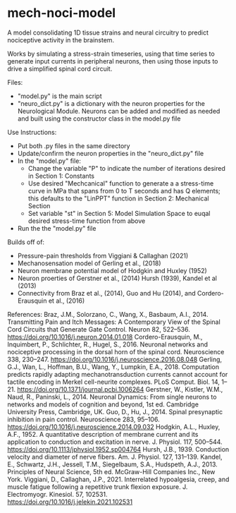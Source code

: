 # mech-noci-model
A model consolidating 1D tissue strains and neural circuitry to predict nociceptive activity in the brainstem.

Works by simulating a stress-strain timeseries, using that time series to generate input currents in peripheral neurons, then using those inputs to drive a simplified spinal cord circuit.

Files:
- "model.py" is the main script
- "neuro_dict.py" is a dictionary with the neuron properties for the Neurological Module. Neurons can be added and modified as needed and built using the constructor class in the model.py file

Use Instructions:
- Put both .py files in the same directory
- Update/confirm the neuron properties in the "neuro_dict.py" file
- In the "model.py" file:
  - Change the variable "P" to indicate the number of iterations desired in Section 1: Constants
  - Use desired "Mechcanical" function to generate a a stress-time curve in MPa that spans from 0 to T seconds and has Q elements; this defaults to the "LinPPT" function in Section 2: Mechanical Section
  - Set variable "st" in Section 5: Model Simulation Space to euqal desired stress-time function from above
- Run the the "model.py" file

Builds off of:
- Pressure-pain thresholds from Viggiani & Callaghan (2021)
- Mechanosensation model of Gerling et al., (2018)
- Neuron membrane potential model of Hodgkin and Huxley (1952)
- Neuron proerties of Gerstner et al., (2014) Hursh (1939), Kandel et al (2013)
- Connectivity from Braz et al., (2014), Guo and Hu (2014), and Cordero-Erausquin et al., (2016)

References:
Braz, J.M., Solorzano, C., Wang, X., Basbaum, A.I., 2014. Transmitting Pain and Itch Messages: A Contemporary View of the Spinal Cord Circuits that Generate Gate Control. Neuron 82, 522–536. https://doi.org/10.1016/j.neuron.2014.01.018
Cordero-Erausquin, M., Inquimbert, P., Schlichter, R., Hugel, S., 2016. Neuronal networks and nociceptive processing in the dorsal horn of the spinal cord. Neuroscience 338, 230–247. https://doi.org/10.1016/j.neuroscience.2016.08.048
Gerling, G.J., Wan, L., Hoffman, B.U., Wang, Y., Lumpkin, E.A., 2018. Computation predicts rapidly adapting mechanotransduction currents cannot account for tactile encoding in Merkel cell-neurite complexes. PLoS Comput. Biol. 14, 1–21. https://doi.org/10.1371/journal.pcbi.1006264
Gerstner, W., Kistler, W.M., Naud, R., Paninski, L., 2014. Neuronal Dynamics: From single neurons to networks and models of cognition and beyond, 1st ed. Cambridge University Press, Cambridge, UK.
Guo, D., Hu, J., 2014. Spinal presynaptic inhibition in pain control. Neuroscience 283, 95–106. https://doi.org/10.1016/j.neuroscience.2014.09.032
Hodgkin, A.L., Huxley, A.F., 1952. A quantitative description of membrane current and its application to conduction and excitation in nerve. J. Physiol. 117, 500–544. https://doi.org/10.1113/jphysiol.1952.sp004764
Hursh, J.B., 1939. Conduction velocity and diameter of nerve fibers. Am. J. Physiol. 127, 131–139.
Kandel, E., Schwartz, J.H., Jessell, T.M., Siegelbaum, S.A., Hudspeth, A.J., 2013. Principles of Neural Science, 5th ed. McGraw-Hill Companies Inc., New York.
Viggiani, D., Callaghan, J.P., 2021. Interrelated hypoalgesia, creep, and muscle fatigue following a repetitive trunk flexion exposure. J. Electromyogr. Kinesiol. 57, 102531. https://doi.org/10.1016/j.jelekin.2021.102531
